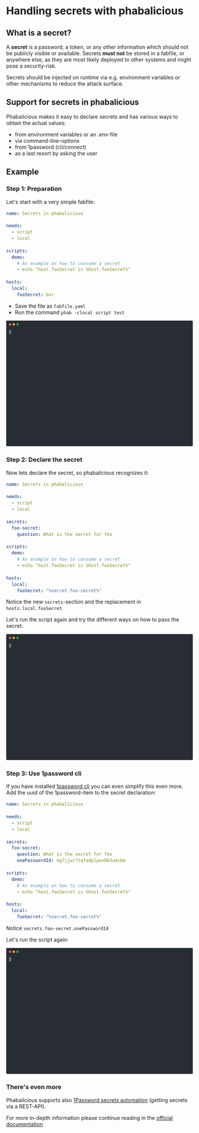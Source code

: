 # Handling secrets with phabalicious

## What is a secret?

A **secret** is a password, a token, or any other information which should not be publicly visible or available. Secrets **must not** be stored in a fabfile, or anywhere else, as they are most likely deployed to other systems and might pose a security-risk.

Secrets should be injected on runtime via e.g. environment variables or other mechanisms to reduce the attack surface.

## Support for secrets in phabalicious

Phabalicious makes it easy to declare secrets and has various ways to obtain the actual values:

-   from environment variables or an .env-file
-   via command-line-options
-   from 1password (cli/connect)
-   as a last resort by asking the user

## Example

### Step 1: Preparation

Let's start with a very simple fabfile:

```yaml
name: Secrets in phabalicious

needs:
  - script
  - local

scripts:
  demo:
    # An example on how to consume a secret
    - echo "host.fooSecret is %host.fooSecret%"

hosts:
  local:
    fooSecret: bar
```

* Save the file as `fabfile.yaml` 
* Run the command `phab -clocal script test`

![Example Step 1](./phab-secrets-01.svg)

### Step 2: Declare the secret
Now lets declare the secret, so phabalicious recognizes it:

```yaml
name: Secrets in phabalicious

needs:
  - script
  - local

secrets:
  foo-secret:
    question: What is the secret for foo

scripts:
  demo:
    # An example on how to consume a secret
    - echo "host.fooSecret is %host.fooSecret%"

hosts:
  local:
    fooSecret: "%secret.foo-secret%"
```

Notice the new `secrets`-section and the replacement in `hosts.local.fooSecret`

Let's run the script again and try the different ways on how to pass the secret:

![Example Step 2](./phab-secrets-02.svg)

### Step 3: Use 1password cli

If you have installed [1password cli](https://support.1password.com/command-line-getting-started/) you can even simplify this even more. Add the uuid of the 1password-item to the secret declaration:

```yaml
name: Secrets in phabalicious

needs:
  - script
  - local

secrets:
  foo-secret:
    question: What is the secret for foo
    onePasswordId: 4g7jjwr7tqfadplpexbb3u4cbm

scripts:
  demo:
    # An example on how to consume a secret
    - echo "host.fooSecret is %host.fooSecret%"

hosts:
  local:
    fooSecret: "%secret.foo-secret%"
```

Notice `secrets.foo-secret.onePasswordId`

Let's run the script again:

![Example Step 3](./phab-secrets-03.svg)

### There's even more

Phabalicious supports also [1Password secrets automation](https://support.1password.com/secrets-automation/) (getting secrets via a REST-API). 

For more in-depth information please continue reading in the [official documentation](../passwords.md)